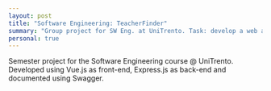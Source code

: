 ```yaml
---
layout: post
title: "Software Engineering: TeacherFinder"
summary: "Group project for SW Eng. at UniTrento. Task: develop a web app for students to find personal tutors. Co-authors: Riccardo Lussana, Francesca Mancini."
personal: true
---
```


Semester project for the Software Engineering course @ UniTrento. Developed using Vue.js as front-end, Express.js as back-end and documented using Swagger.

<!--more-->
